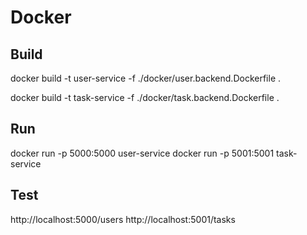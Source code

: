 # Docker 

## Build
docker build -t user-service -f ./docker/user.backend.Dockerfile .

docker build -t task-service -f ./docker/task.backend.Dockerfile .

## Run 
docker run -p 5000:5000 user-service
docker run -p 5001:5001 task-service


## Test 

http://localhost:5000/users
http://localhost:5001/tasks